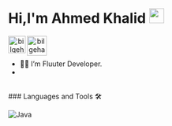 <p align="center"> <H1>Hi,I'm Ahmed Khalid <img width="30px" src="https://media.tenor.com/images/3b388fe03da271d2674faf85eb7c3fcd/tenor.gif" /></H1>  </p>
 

 <p align="center"> 
    <a href="https://www.linkedin.com/in/ahmed-khalid-5774b7221/" alt="LinkedIn"> 
     <img align="left" alt="bilgehangecici | LinkedIn" width="35px" src="https://i.pinimg.com/originals/de/b4/6f/deb46f02a59e3b3a2aa58fac16290d63.gif" />
       </a>
    <a href="https://www.instagram.com/a7med_khaled_22/" alt="Instagram">
     <img align="left" alt="bilgehangecici | Instagram" width="40px" src="https://thumbs.gfycat.com/OrnateOrneryFoal-max-1mb.gif" />
 </a>

</p> 
<br>
 <br>
 
  



  - 👨‍💻 I’m Fluuter Developer. 
  -













<br /> 
### Languages and Tools 🛠

![Java](http://img.shields.io/badge/-Java-5B4638?style=flat-square&logo=java&logoColor=ffffff)
